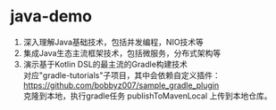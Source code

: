 # java-demo
1. 深入理解Java基础技术，包括并发编程，NIO技术等  
2. 集成Java生态主流框架技术，包括微服务，分布式架构等  
3. 演示基于Kotlin DSL的最主流的Gradle构建技术  
    对应"gradle-tutorials"子项目，其中会依赖自定义插件：https://github.com/bobbyz007/sample_gradle_plugin  
   克隆到本地，执行gradle任务 publishToMavenLocal 上传到本地仓库。
